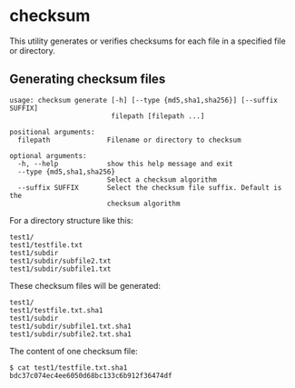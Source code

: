 # checksum
This utility generates or verifies checksums for each file in a specified file or directory.

## Generating checksum files
```
usage: checksum generate [-h] [--type {md5,sha1,sha256}] [--suffix SUFFIX]
                         filepath [filepath ...]

positional arguments:
  filepath              Filename or directory to checksum

optional arguments:
  -h, --help            show this help message and exit
  --type {md5,sha1,sha256}
                        Select a checksum algorithm
  --suffix SUFFIX       Select the checksum file suffix. Default is the
                        checksum algorithm
```

For a directory structure like this:
```
test1/
test1/testfile.txt
test1/subdir
test1/subdir/subfile2.txt
test1/subdir/subfile1.txt
```

These checksum files will be generated:
```
test1/
test1/testfile.txt.sha1
test1/subdir
test1/subdir/subfile1.txt.sha1
test1/subdir/subfile2.txt.sha1
```

The content of one checksum file:
```
$ cat test1/testfile.txt.sha1 
bdc37c074ec4ee6050d68bc133c6b912f36474df
```

